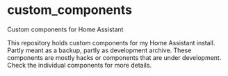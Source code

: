 # custom_components
Custom components for Home Assistant

This repository holds custom components for my Home Assistant install.
Partly meant as a backup, partly as development archive. These components are mostly hacks or components that are under development.
Check the individual components for more details.
